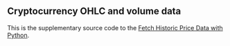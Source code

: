 ## Cryptocurrency OHLC and volume data

This is the supplementary source code to the [Fetch Historic Price Data with Python](https://hackercrypt.com/code/fetch-historic-price-data).
